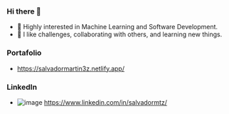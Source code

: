 ### Hi there 👋 

- 🔭 Highly interested in Machine Learning and Software Development.
- 🌱 I like challenges, collaborating with others, and learning new things.

### Portafolio

- https://salvadormartin3z.netlify.app/

### LinkedIn

- ![image](https://github.com/salvadormartin3z/salvadormartin3z/assets/67123399/387284e0-abe1-40a0-b0ad-5fd45f8962f2)
https://www.linkedin.com/in/salvadormtz/
